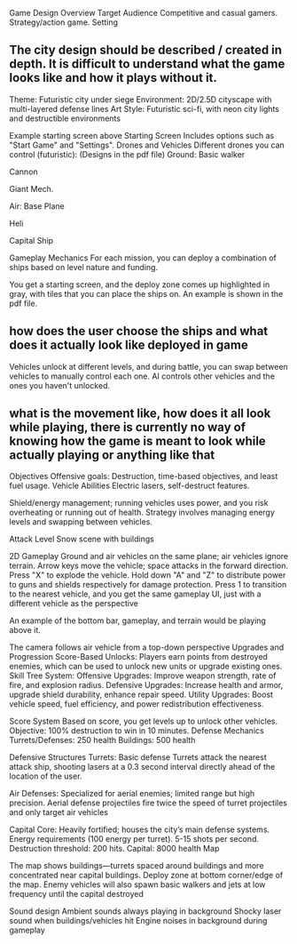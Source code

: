 Game Design Overview
Target Audience
Competitive and casual gamers.
Strategy/action game.
Setting

## The city design should be described / created in depth. It is difficult to understand what the game looks like and how it plays without it.

Theme: Futuristic city under siege
Environment: 2D/2.5D cityscape with multi-layered defense lines
Art Style: Futuristic sci-fi, with neon city lights and destructible environments

Example starting screen above
Starting Screen
Includes options such as "Start Game" and "Settings".
Drones and Vehicles
Different drones you can control (futuristic): (Designs in the pdf file)
Ground:
Basic walker

Cannon

Giant Mech.

Air: Base Plane

Heli

Capital Ship

Gameplay Mechanics
For each mission, you can deploy a combination of ships based on level nature and funding.

You get a starting screen, and the deploy zone comes up highlighted in gray, with tiles that you can place the ships on. An example is shown in the pdf file. 

## how does the user choose the ships and what does it actually look like deployed in game

Vehicles unlock at different levels, and during battle, you can swap between vehicles to manually control each one.
AI controls other vehicles and the ones you haven't unlocked.

## what is the movement like, how does it all look while playing, there is currently no way of knowing how the game is meant to look while actually playing or anything like that

Objectives
Offensive goals: Destruction, time-based objectives, and least fuel usage.
Vehicle Abilities
Electric lasers, self-destruct features.

Shield/energy management; running vehicles uses power, and you risk overheating or running out of health.
Strategy involves managing energy levels and swapping between vehicles.


Attack Level
Snow scene with buildings

2D Gameplay
Ground and air vehicles on the same plane; air vehicles ignore terrain.
Arrow keys move the vehicle; space attacks in the forward direction.
Press "X" to explode the vehicle. Hold down "A" and "Z" to distribute power to guns and shields respectively for damage protection. Press 1 to transition to the nearest vehicle, and you get the same gameplay UI, just with a different vehicle as the perspective

An example of the bottom bar, gameplay, and terrain would be playing above it.

The camera follows air vehicle from a top-down perspective
Upgrades and Progression
Score-Based Unlocks: Players earn points from destroyed enemies, which can be used to unlock new units or upgrade existing ones.
Skill Tree System:
Offensive Upgrades: Improve weapon strength, rate of fire, and explosion radius.
Defensive Upgrades: Increase health and armor, upgrade shield durability, enhance repair speed.
Utility Upgrades: Boost vehicle speed, fuel efficiency, and power redistribution effectiveness.

Score System
Based on score, you get levels up to unlock other vehicles.
Objective: 100% destruction to win in 10 minutes.
Defense Mechanics
Turrets/Defenses: 250 health
Buildings: 500 health

Defensive Structures
Turrets: Basic defense
Turrets attack the nearest attack ship, shooting lasers at a 0.3 second interval directly ahead of the location of the user.

Air Defenses: Specialized for aerial enemies; limited range but high precision. Aerial defense projectiles fire twice the speed of turret projectiles and only target air vehicles


Capital Core: Heavily fortified; houses the city’s main defense systems.
Energy requirements (100 energy per turret).
5-15 shots per second. Destruction threshold: 200 hits.
Capital: 8000 health
Map

The map shows buildings—turrets spaced around buildings and more concentrated near capital buildings. Deploy zone at bottom corner/edge of the map. Enemy vehicles will also spawn basic walkers and jets at low frequency until the capital destroyed

Sound design
Ambient sounds always playing in background
Shocky laser sound when buildings/vehicles hit
Engine noises in background during gameplay

